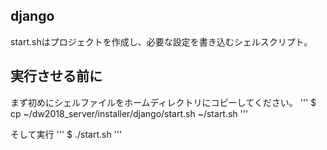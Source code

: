 ## django
start.shはプロジェクトを作成し、必要な設定を書き込むシェルスクリプト。

## 実行させる前に
まず初めにシェルファイルをホームディレクトリにコピーしてください。
'''
 $ cp ~/dw2018_server/installer/django/start.sh ~/start.sh
'''

そして実行
'''
 $ ./start.sh
'''
